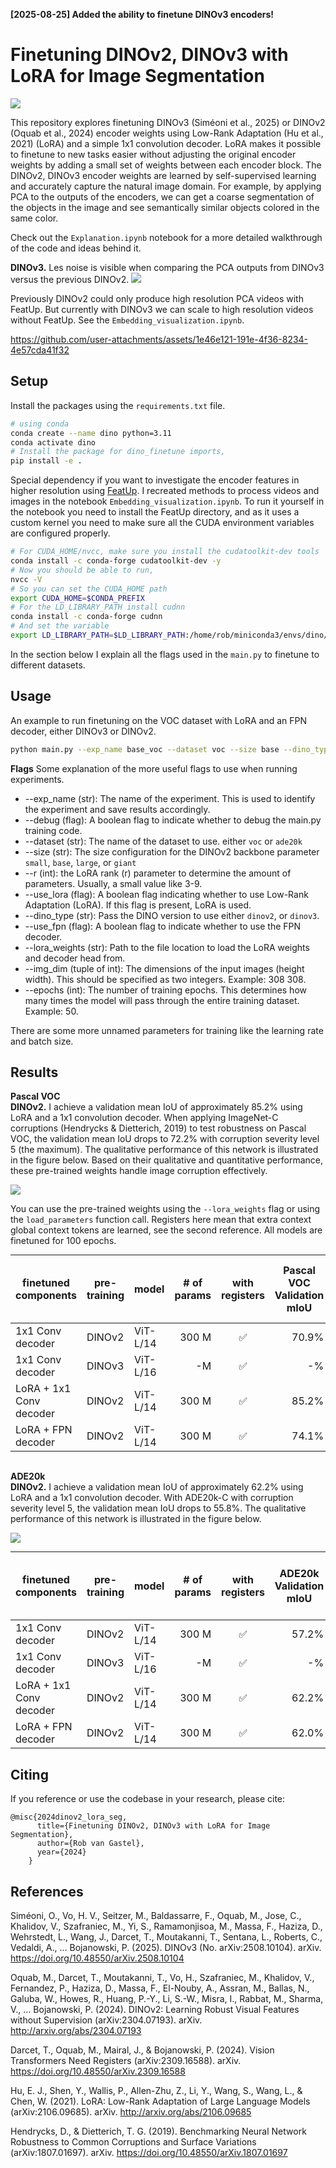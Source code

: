 **[2025-08-25] Added the ability to finetune DINOv3 encoders!**

# Finetuning DINOv2, DINOv3 with LoRA for Image Segmentation

<p>
    <a href= "https://colab.research.google.com/github/RobvanGastel/dinov2-finetune/blob/main/Explanation.ipynb">
    <img src="https://colab.research.google.com/assets/colab-badge.svg"/></a>
</p>

This repository explores finetuning DINOv3 (Siméoni et al., 2025) or DINOv2 (Oquab et al., 2024) encoder weights using Low-Rank Adaptation (Hu et al., 2021) (LoRA) and a simple 1x1 convolution decoder. LoRA makes it possible to finetune to new tasks easier without adjusting the original encoder weights by adding a small set of weights between each encoder block. The DINOv2, DINOv3 encoder weights are learned by self-supervised learning and accurately capture the natural image domain. For example, by applying PCA to the outputs of the encoders, we can get a coarse segmentation of the objects in the image and see semantically similar objects colored in the same color.

Check out the `Explanation.ipynb` notebook for a more detailed walkthrough of the code and ideas behind it.

**DINOv3.** Les noise is visible when comparing the PCA outputs from DINOv3 versus the previous DINOv2.
![](/assets/examples/pca_dinov3.png?raw=true)

Previously DINOv2 could only produce high resolution PCA videos with FeatUp. But currently with DINOv3 we can scale to high resolution videos without FeatUp. See the `Embedding_visualization.ipynb`.

https://github.com/user-attachments/assets/1e46e121-191e-4f36-8234-4e57cda41f32

## Setup
Install the packages using the `requirements.txt` file.

```bash
# using conda
conda create --name dino python=3.11
conda activate dino
# Install the package for dino_finetune imports,
pip install -e .
```

Special dependency if you want to investigate the encoder features in higher resolution using [FeatUp](https://github.com/mhamilton723/FeatUp). I recreated methods to process videos and images in the notebook `Embedding_visualization.ipynb`. To run it yourself in the notebook you need to install the FeatUp directory, and as it uses a custom kernel you need to make sure all the CUDA environment variables are configured properly.
```bash
# For CUDA_HOME/nvcc, make sure you install the cudatoolkit-dev tools
conda install -c conda-forge cudatoolkit-dev -y
# Now you should be able to run, 
nvcc -V
# So you can set the CUDA_HOME path
export CUDA_HOME=$CONDA_PREFIX
# For the LD_LIBRARY_PATH install cudnn
conda install -c conda-forge cudnn
# And set the variable
export LD_LIBRARY_PATH=$LD_LIBRARY_PATH:/home/rob/miniconda3/envs/dino/lib
```

In the section below I explain all the flags used in the `main.py` to finetune to different datasets.

## Usage
An example to run finetuning on the VOC dataset with LoRA and an FPN decoder, either DINOv3 or DINOv2.

```bash
python main.py --exp_name base_voc --dataset voc --size base --dino_type dinov3 --img_dim 308 308 --epochs 50 --use_fpn
```

**Flags**
Some explanation of the more useful flags to use when running experiments.
- --exp_name (str): The name of the experiment. This is used to identify the experiment and save results accordingly.
- --debug (flag): A boolean flag to indicate whether to debug the main.py training code.
- --dataset (str): The name of the dataset to use. either `voc` or `ade20k`
- --size (str): The size configuration for the DINOv2 backbone parameter `small`, `base`, `large`, or `giant`
- --r (int): the LoRA rank (r) parameter to determine the amount of parameters. Usually, a small value like 3-9.
- --use_lora (flag): A boolean flag indicating whether to use Low-Rank Adaptation (LoRA). If this flag is present, LoRA is used. 
- --dino_type (str): Pass the DINO version to use either `dinov2`, or `dinov3`.
- --use_fpn (flag): A boolean flag to indicate whether to use the FPN decoder.
- --lora_weights (str): Path to the file location to load the LoRA weights and decoder head from.
- --img_dim (tuple of int): The dimensions of the input images (height width). This should be specified as two integers. Example: 308 308. 
- --epochs (int): The number of training epochs. This determines how many times the model will pass through the entire training dataset. Example: 50. 

There are some more unnamed parameters for training like the learning rate and batch size.

## Results

**Pascal VOC** \
**DINOv2.** I achieve a validation mean IoU of approximately 85.2% using LoRA and a 1x1 convolution decoder. When applying ImageNet-C corruptions (Hendrycks & Dietterich, 2019) to test robustness on Pascal VOC, the validation mean IoU drops to 72.2% with corruption severity level 5 (the maximum). The qualitative performance of this network is illustrated in the figure below. Based on their qualitative and quantitative performance, these pre-trained weights handle image corruption effectively.

![](/assets/examples/voc_corruption_performance.png?raw=true)

You can use the pre-trained weights using the `--lora_weights` flag or using the `load_parameters` function call. Registers here mean that extra context global context tokens are learned, see the second reference. All models are finetuned for 100 epochs.


<table style="margin: auto">
  <thead>
    <tr>
      <th>finetuned components</th>
      <th>pre-training</th>
      <th>model</th>
      <th># of<br />params</th>
      <th>with<br />registers</th>
      <th>Pascal VOC<br />Validation mIoU</th>
      <th>Pascal VOC-C<br />level 5<br />Validation mIoU</th>
      <th>Directory</th>
    </tr>
  </thead>
  <tbody>
    <tr>
      <td>1x1 Conv decoder</td>
      <td>DINOv2</td>
      <td>ViT-L/14</td>
      <td align="right">300 M</td>
      <td align="center">✅</td>
      <td align="right">70.9%</td>
      <td align="right">66.6%</td>
      <td>output/base_voc_no_lora.pt</td>
    </tr>
    <tr>
      <td>1x1 Conv decoder</td>
      <td>DINOv3</td>
      <td>ViT-L/16</td>
      <td align="right">-M</td>
      <td align="center">✅</td>
      <td align="right">-%</td>
      <td align="right">-%</td>
      <td></td>
    </tr>
    <tr>
      <td>LoRA + 1x1 Conv decoder</td>
      <td>DINOv2</td>
      <td>ViT-L/14</td>
      <td align="right">300 M</td>
      <td align="center">✅</td>
      <td align="right">85.2%</td>
      <td align="right">72.2%</td>
      <td>output/base_voc.pt</td>
    </tr>
    <tr>
      <td>LoRA + FPN decoder</td>
      <td>DINOv2</td>
      <td>ViT-L/14</td>
      <td align="right">300 M</td>
      <td align="center">✅</td>
      <td align="right">74.1%</td>
      <td align="right">65.6%</td>
      <td>output/base_voc_fpn.pt</td>
    </tr>
  </tbody>
</table>

<br />

**ADE20k** \
**DINOv2.** I achieve a validation mean IoU of approximately 62.2% using LoRA and a 1x1 convolution decoder. With ADE20k-C with corruption severity level 5, the validation mean IoU drops to 55.8%. The qualitative performance of this network is illustrated in the figure below. 

![](/assets/examples/ade20k_corruption_performance.png?raw=true)


<table style="margin: auto">
  <thead>
    <tr>
      <th>finetuned components</th>
      <th>pre-training</th>
      <th>model</th>
      <th># of<br />params</th>
      <th>with<br />registers</th>
      <th>ADE20k<br />Validation mIoU</th>
      <th>ADE20k-C<br />level 5<br />Validation mIoU</th>
      <th>Directory</th>
    </tr>
  </thead>
  <tbody>
    <tr>
      <td>1x1 Conv decoder</td>
      <td>DINOv2</td>
      <td>ViT-L/14</td>
      <td align="right">300 M</td>
      <td align="center">✅</td>
      <td align="right">57.2%</td>
      <td align="right">54.4%</td>
      <td>output/base_ade20k_no_lora.pt</td>
    </tr>
    <tr>
      <td>1x1 Conv decoder</td>
      <td>DINOv3</td>
      <td>ViT-L/16</td>
      <td align="right">-M</td>
      <td align="center">✅</td>
      <td align="right">-%</td>
      <td align="right">-%</td>
      <td></td>
    </tr>
    <tr>
      <td>LoRA + 1x1 Conv decoder</td>
      <td>DINOv2</td>
      <td>ViT-L/14</td>
      <td align="right">300 M</td>
      <td align="center">✅</td>
      <td align="right">62.2%</td>
      <td align="right">55.8%</td>
      <td>output/base_ade20k_lora.pt</td>
    </tr>
    <tr>
      <td>LoRA + FPN decoder</td>
      <td>DINOv2</td>
      <td>ViT-L/14</td>
      <td align="right">300 M</td>
      <td align="center">✅</td>
      <td align="right">62.0%</td>
      <td align="right">54.7%</td>
      <td>output/base_ade20k_fpn.pt</td>
    </tr>
  </tbody>
</table>


## Citing
If you reference or use the codebase in your research, please cite:

```
@misc{2024dinov2_lora_seg,
      title={Finetuning DINOv2, DINOv3 with LoRA for Image Segmentation},
      author={Rob van Gastel},
      year={2024}
    }
```

## References
Siméoni, O., Vo, H. V., Seitzer, M., Baldassarre, F., Oquab, M., Jose, C., Khalidov, V., Szafraniec, M., Yi, S., Ramamonjisoa, M., Massa, F., Haziza, D., Wehrstedt, L., Wang, J., Darcet, T., Moutakanni, T., Sentana, L., Roberts, C., Vedaldi, A., … Bojanowski, P. (2025). DINOv3 (No. arXiv:2508.10104). arXiv. https://doi.org/10.48550/arXiv.2508.10104

Oquab, M., Darcet, T., Moutakanni, T., Vo, H., Szafraniec, M., Khalidov, V., Fernandez, P., Haziza, D., Massa, F., El-Nouby, A., Assran, M., Ballas, N., Galuba, W., Howes, R., Huang, P.-Y., Li, S.-W., Misra, I., Rabbat, M., Sharma, V., … Bojanowski, P. (2024). DINOv2: Learning Robust Visual Features without Supervision (arXiv:2304.07193). arXiv. http://arxiv.org/abs/2304.07193

Darcet, T., Oquab, M., Mairal, J., & Bojanowski, P. (2024). Vision Transformers Need Registers (arXiv:2309.16588). arXiv. https://doi.org/10.48550/arXiv.2309.16588

Hu, E. J., Shen, Y., Wallis, P., Allen-Zhu, Z., Li, Y., Wang, S., Wang, L., & Chen, W. (2021). LoRA: Low-Rank Adaptation of Large Language Models (arXiv:2106.09685). arXiv. http://arxiv.org/abs/2106.09685

Hendrycks, D., & Dietterich, T. G. (2019). Benchmarking Neural Network Robustness to Common Corruptions and Surface Variations (arXiv:1807.01697). arXiv. https://doi.org/10.48550/arXiv.1807.01697
